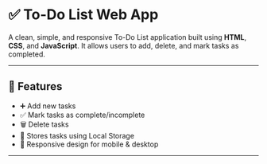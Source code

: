 # ✅ To-Do List Web App

A clean, simple, and responsive To-Do List application built using **HTML**, **CSS**, and **JavaScript**. It allows users to add, delete, and mark tasks as completed.

---

## 🚀 Features

- ➕ Add new tasks
- ✅ Mark tasks as complete/incomplete
- 🗑️ Delete tasks
- 💾 Stores tasks using Local Storage
- 📱 Responsive design for mobile & desktop

---


